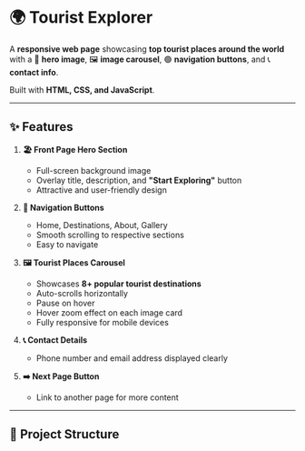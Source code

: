 # 🌍 Tourist Explorer

A **responsive web page** showcasing **top tourist places around the world** with a 🌟 **hero image**, 🖼 **image carousel**, 🟢 **navigation buttons**, and 📞 **contact info**.

Built with **HTML, CSS, and JavaScript**.

---

## ✨ Features

1. **🏖 Front Page Hero Section**
   - Full-screen background image
   - Overlay title, description, and **"Start Exploring"** button
   - Attractive and user-friendly design

2. **🧭 Navigation Buttons**
   - Home, Destinations, About, Gallery
   - Smooth scrolling to respective sections
   - Easy to navigate

3. **🖼 Tourist Places Carousel**
   - Showcases **8+ popular tourist destinations**
   - Auto-scrolls horizontally
   - Pause on hover
   - Hover zoom effect on each image card
   - Fully responsive for mobile devices

4. **📞 Contact Details**
   - Phone number and email address displayed clearly

5. **➡️ Next Page Button**
   - Link to another page for more content

---

## 📂 Project Structure


